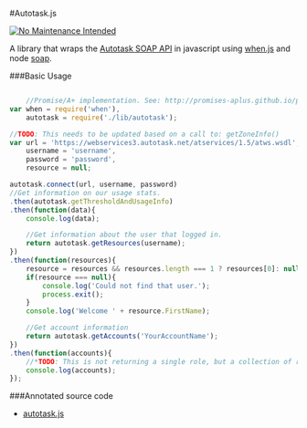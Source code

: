 #Autotask.js

[![No Maintenance Intended](http://unmaintained.tech/badge.svg)](http://unmaintained.tech/)

A library that wraps the [Autotask SOAP API](https://www.autotask.net/help/content/Userguides/T_WebServicesAPIv1_5.pdf) in javascript using [when.js](https://github.com/cujojs/when) and node [soap](https://www.npmjs.org/package/soap). 

###Basic Usage

```javascript

	//Promise/A+ implementation. See: http://promises-aplus.github.io/promises-spec/
var when = require('when'), 
	autotask = require('./lib/autotask'); 

//TODO: This needs to be updated based on a call to: getZoneInfo()
var url = 'https://webservices3.autotask.net/atservices/1.5/atws.wsdl',
	username = 'username', 
	password = 'password',
	resource = null; 

autotask.connect(url, username, password)
//Get information on our usage stats. 
.then(autotask.getThresholdAndUsageInfo) 
.then(function(data){
	console.log(data);

	//Get information about the user that logged in.
	return autotask.getResources(username); 
})
.then(function(resources){
	resource = resources && resources.length === 1 ? resources[0]: null;
	if(resource === null){
		console.log('Could not find that user.');
		process.exit(); 
	} 
	console.log('Welcome ' + resource.FirstName);

	//Get account information 
	return autotask.getAccounts('YourAccountName');
})
.then(function(accounts){
	//*TODO: This is not returning a single role, but a collection of roles. *
	console.log(accounts); 
});

```



###Annotated source code

 - [autotask.js](http://htmlpreview.github.io/?https://github.com/BrandonBoone/Autotask.js/blob/master/docs/autotask.html)